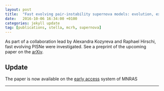 ```yaml
---
layout: post
title:  "Fast evolving pair-instability supernova models: evolution, explosion, light curves (MNRAS paper)"
date:   2016-10-06 16:34:00 +0100
categories: jekyll update
tag: [publications, stella, mcrh, supernova]
---
```


As part of a collaboration lead by Alexandra Kozyreva and Raphael Hirschi, fast
evolving PISNe were investigated.  See a preprint of the upcoming paper on the
[arXiv][Kozyreva2016].

## Update

The paper is now available on the [early access][Kozyreva2016mnras] system of MNRAS

- - - 

[Kozyreva2016]: https://arxiv.org/abs/1610.01086
[Kozyreva2016mnras]: http://mnras.oxfordjournals.org/content/early/2016/10/06/mnras.stw2562.abstract?keytype=ref&ijkey=UczdedzcAN1Sgwn
